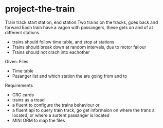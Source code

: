 # project-the-train
Train track
start station, end station
Two trains on the tracks, goes back and forward
Each train have a vagon with passangers, these gets on and of at different stations
- trains should follow time table, and stop at stations
- Trains should break down at random intervals, due to motor failour
- Trains should not crach into eachother


Given:
Files
- Time table
- Pasanger list and which station the are going from and to

Requirements
- CRC cards
- trains as a tread
- a fluent to configure the trains behaviour
or
- a fluent api to query train track, go get informaion on where the trans a located, or where a surtent passanger is located
- MINI ORM to map the files
